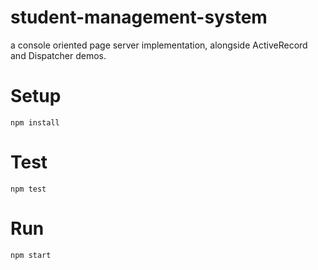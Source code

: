 # student-management-system
a console oriented page server implementation, alongside ActiveRecord and Dispatcher demos. 

# Setup
`npm install`

# Test
`npm test`

# Run
`npm start`
